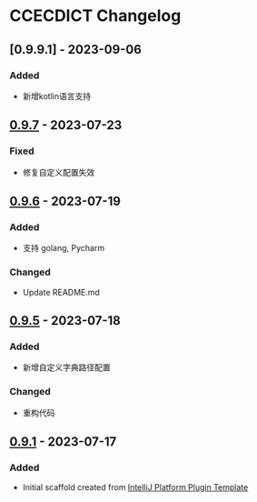 <!-- Keep a Changelog guide -> https://keepachangelog.com -->

# CCECDICT Changelog

## [0.9.9.1] - 2023-09-06

### Added
- 新增kotlin语言支持

## [0.9.7] - 2023-07-23

### Fixed
- 修复自定义配置失效

## [0.9.6] - 2023-07-19

### Added
- 支持 golang, Pycharm

### Changed
- Update README.md

## [0.9.5] - 2023-07-18

### Added
- 新增自定义字典路径配置

### Changed
- 重构代码

## [0.9.1] - 2023-07-17

### Added
- Initial scaffold created from [IntelliJ Platform Plugin Template](https://github.com/JetBrains/intellij-platform-plugin-template)

[Unreleased]: https://github.com/PonKing66/CCECDICT/compare/v0.9.1...HEAD
[0.9.1]: https://github.com/PonKing66/CCECDICT/commits/v0.9.1
[0.9.5]: https://github.com/PonKing66/CCECDICT/commits/v0.9.5
[0.9.6]: https://github.com/PonKing66/CCECDICT/commits/v0.9.6
[0.9.7]: https://github.com/PonKing66/CCECDICT/commits/v0.9.7
